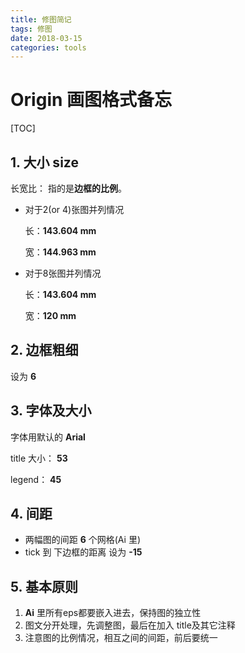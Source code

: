 ```yaml
---
title: 修图简记
tags: 修图
date: 2018-03-15
categories: tools
---
```









# Origin 画图格式备忘



[TOC]

## 1. 大小 size

长宽比： 指的是**边框的比例**。

- 对于2(or 4)张图并列情况

  长：**143.604 mm**

  宽：**144.963 mm**

- 对于8张图并列情况

  长：**143.604 mm**

  宽：**120 mm**

## 2. 边框粗细

设为 **6**

## 3. 字体及大小

字体用默认的 **Arial**

title 大小： **53**

legend： **45**

## 4. 间距

- 两幅图的间距 **6** 个网格(Ai 里)
- tick 到 下边框的距离 设为 **-15**

## 5. 基本原则

1. **Ai** 里所有eps都要嵌入进去，保持图的独立性
2. 图文分开处理，先调整图，最后在加入 title及其它注释
3. 注意图的比例情况，相互之间的间距，前后要统一

